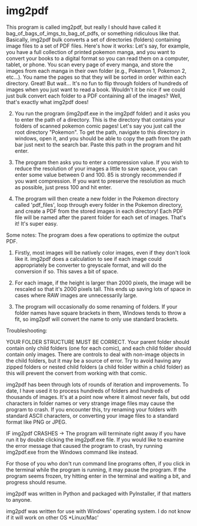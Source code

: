 # img2pdf
This program is called img2pdf, but really I should have called it bag_of_bags_of_imgs_to_bag_of_pdfs, or something ridiculous like that. Basically, img2pdf bulk converts a set of directories (folders) containing image files to a set of PDF files. Here's how it works:
Let's say, for example, you have a full collection of printed pokemon manga, and you want to convert your books to a digital format so you can read them on a computer, tablet, or phone. You scan every page of every manga, and store the images from each manga in their own folder (e.g., Pokemon 1, Pokemon 2, etc...). You name the pages so that they will be sorted in order within each directory. Great! But wait... It's no fun to flip through folders of hundreds of images when you just want to read a book. Wouldn't it be nice if we could just bulk convert each folder to a PDF containing all of the images? Well, that's exactly what img2pdf does!

2. You run the program (img2pdf.exe in the img2pdf folder) and it asks you to enter the path of a directory. This is the directory that contains your folders of scanned pokemon comic pages! Let's say you just call the root directory "Pokemon". To get the path, navigate to this directory in windows, open it, and you should be able to copy the path from the path bar just next to the search bar. Paste this path in the program and hit enter.

3. The program then asks you to enter a compression value. If you wish to reduce the resolution of your images a little to save space, you can enter some value between 0 and 100. 85 is strongly recommended if you want compression. If you want to preserve the resolution as much as possible, just press 100 and hit enter.

4. The program will then create a new folder in the Pokemon directory called 'pdf_files', loop through every folder in the Pokemon directory, and create a PDF from the stored images in each directory! Each PDF file will be named after the parent folder for each set of images. That's it! It's super easy.

Some notes:
The program does a few operations to optimize the output PDF. 

1. Firstly, most images will be natively color images, even if they don't look like it. img2pdf does a calculation to see if each image could appropriately be converter to greyscale format, and will do the conversion if so. This saves a bit of space. 

2. For each image, if the height is larger than 2000 pixels, the image will be rescaled so that it's 2000 pixels tall. This ends up saving lots of space in cases where RAW images are unnecessarily large.

3. The program will occasionally do some renaming of folders. If your folder names have square brackets in them, Windows tends to throw a fit, so img2pdf will convert the name to only use standard brackets.

Troubleshooting:

YOUR FOLDER STRUCTURE MUST BE CORRECT. Your parent folder should contain only child folders (one for each comic), and each child folder should contain only images. There are controls to deal with non-image objects in the child folders, but it may be a source of error. Try to avoid having any zipped folders or nested child folders (a child folder within a child folder) as this will prevent the convert from working with that comic.

img2pdf has been through lots of rounds of iteration and improvements. To date, I have used it to process hundreds of folders and hundreds of thousands of images. It's at a point now where it almost never fails, but odd characters in folder names or very strange image files may cause the program to crash. If you encounter this, try renaming your folders with standard ASCII characters, or converting your image files to a standard format like PNG or JPEG.

IF img2pdf CRASHES -> The program will terminate right away if you have run it by double clicking the img2pdf.exe file. If you would like to examine the error message that caused the program to crash, try running img2pdf.exe from the Windows command like instead. 

For those of you who don't run command line programs often, if you click in the terminal while the program is running, it may pause the program. If the program seems frozen, try hitting enter in the terminal and waiting a bit, and progress should resume.

img2pdf was written in Python and packaged with PyInstaller, if that matters to anyone.

img2pdf was written for use with Windows' operating system. I do not know if it will work on other OS *Linux/Mac'